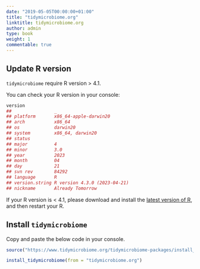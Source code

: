 ```yaml
---
date: "2019-05-05T00:00:00+01:00"
title: "tidymicrobiome.org"
linktitle: tidymicrobiome.org
author: admin
type: book
weight: 1
commentable: true
---
```




## Update R version

`tidymicrobiome` require R version > 4.1.

You can check your R version in your console:


```r
version
##                _                           
## platform       x86_64-apple-darwin20       
## arch           x86_64                      
## os             darwin20                    
## system         x86_64, darwin20            
## status                                     
## major          4                           
## minor          3.0                         
## year           2023                        
## month          04                          
## day            21                          
## svn rev        84292                       
## language       R                           
## version.string R version 4.3.0 (2023-04-21)
## nickname       Already Tomorrow
```

If your R version is < 4.1, please download and install the [latest version of R](https://cran.r-project.org/mirrors.html), and then restart your R.

## Install `tidymicrobiome`

Copy and paste the below code in your console.


```r
source("https://www.tidymicrobiome.org/tidymicrobiome-packages/install_tidymicrobiome.txt")
```


```r
install_tidymicrobiome(from = "tidymicrobiome.org")
```

